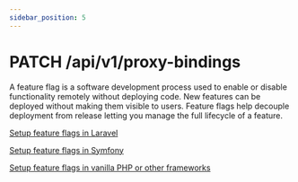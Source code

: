 ```yaml
---
sidebar_position: 5
---
```


# PATCH /api/v1/proxy-bindings

A feature flag is a software development process used to enable or disable functionality remotely without deploying code. New features can be deployed without making them visible to users. Feature flags help decouple deployment from release letting you manage the full lifecycle of a feature.

[Setup feature flags in Laravel](/docs/sdks/laravel)

[Setup feature flags in Symfony](/docs/sdks/symfony)

[Setup feature flags in vanilla PHP or other frameworks](/docs/sdks/php)

